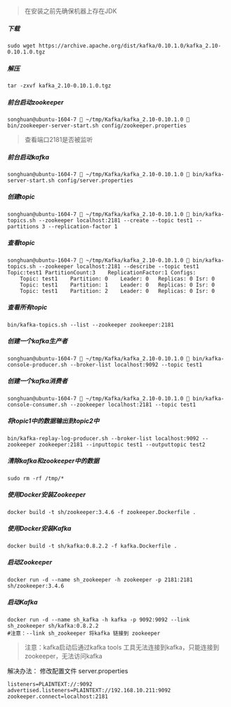 > 在安装之前先确保机器上存在JDK

##### 下载
```shell
sudo wget https://archive.apache.org/dist/kafka/0.10.1.0/kafka_2.10-0.10.1.0.tgz
```
##### 解压
```shell
tar -zxvf kafka_2.10-0.10.1.0.tgz
```
##### 前台启动zookeeper
```shell
songhuan@ubuntu-1604-7  ~/tmp/Kafka/kafka_2.10-0.10.1.0  bin/zookeeper-server-start.sh config/zookeeper.properties
```
> 查看端口2181是否被监听

##### 前台启动kafka
```shell
songhuan@ubuntu-1604-7  ~/tmp/Kafka/kafka_2.10-0.10.1.0  bin/kafka-server-start.sh config/server.properties
```
##### 创建topic
```shell
songhuan@ubuntu-1604-7  ~/tmp/Kafka/kafka_2.10-0.10.1.0  bin/kafka-topics.sh --zookeeper localhost:2181 --create --topic test1 --partitions 3 --replication-factor 1
```
##### 查看topic
```shell
songhuan@ubuntu-1604-7  ~/tmp/Kafka/kafka_2.10-0.10.1.0  bin/kafka-topics.sh --zookeeper localhost:2181 --describe --topic test1
Topic:test1	PartitionCount:3	ReplicationFactor:1	Configs:
	Topic: test1	Partition: 0	Leader: 0	Replicas: 0	Isr: 0
	Topic: test1	Partition: 1	Leader: 0	Replicas: 0	Isr: 0
	Topic: test1	Partition: 2	Leader: 0	Replicas: 0	Isr: 0
```
##### 查看所有topic
```shell
bin/kafka-topics.sh --list --zookeeper zookeeper:2181
```
##### 创建一个kafka生产者
```shell
songhuan@ubuntu-1604-7  ~/tmp/Kafka/kafka_2.10-0.10.1.0  bin/kafka-console-producer.sh --broker-list localhost:9092 --topic test1
```
##### 创建一个kafka消费者
```shell
songhuan@ubuntu-1604-7  ~/tmp/Kafka/kafka_2.10-0.10.1.0  bin/kafka-console-consumer.sh --zookeeper localhost:2181 --topic test1
```
##### 将topic1中的数据输出到topic2中
```shell
bin/kafka-replay-log-producer.sh --broker-list localhost:9092 --zookeeper zookeeper:2181 --inputtopic test1 --outputtopic test2
```
##### 清除kafka和zookeeper中的数据
```shell
sudo rm -rf /tmp/*
```
##### 使用Docker安装Zookeeper
```shell
docker build -t sh/zookeeper:3.4.6 -f zookeeper.Dockerfile .
```
##### 使用Docker安装Kafka
```shell
docker build -t sh/kafka:0.8.2.2 -f kafka.Dockerfile .
```
##### 启动Zookeeper
```shell
docker run -d --name sh_zookeeper -h zookeeper -p 2181:2181 sh/zookeeper:3.4.6
```
##### 启动Kafka
```shell
docker run -d --name sh_kafka -h kafka -p 9092:9092 --link sh_zookeeper sh/kafka:0.8.2.2
#注意：--link sh_zookeeper 将kafka 链接到 zookeeper
```
> 注意：kafka启动后通过kafka tools 工具无法连接到kafka，只能连接到zookeeper，无法访问kafka

解决办法：
修改配置文件 server.properties
```shell
listeners=PLAINTEXT://:9092
advertised.listeners=PLAINTEXT://192.168.10.211:9092
zookeeper.connect=localhost:2181
```
